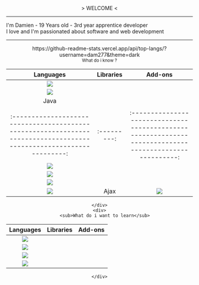 
<div align="center">
    > WELCOME <
    <div align="left">
        <hr />
        I'm Damien - 19 Years old - 3rd year apprentice developer
        <br />
        I love and I'm passionated about software and web development
        <hr />
    </div>
    <div>
        https://github-readme-stats.vercel.app/api/top-langs/?username=dam277&theme=dark
    </div>
    <div>
        <sub>What do i know ?</sub>
    
| Languages  | Libraries | Add-ons |
|:-----------------------------------------------------------------------------------------------------------------:|:---------:|:----------------------------------------------------------------------------------------------------:|
| <img src="https://img.shields.io/badge/C%2B%2B-00599C?style=for-the-badge&logo=c%2B%2B&logoColor=white" />        |           |                                                                                                      |
| <img src="https://img.shields.io/badge/C%23-239120?style=for-the-badge&logo=c-sharp&logoColor=white" />           |           |                                                                                                      |
| <img src="" />Java                                                                                                |           |                                                                                                      |
|                                                                                                                                                                                                                       |
|:-----------------------------------------------------------------------------------------------------------------:|:---------:|:----------------------------------------------------------------------------------------------------:|
| <img src="https://img.shields.io/badge/HTML5-E34F26?style=for-the-badge&logo=html5&logoColor=white" />            |           |                                                                                                      |
| <img src="https://img.shields.io/badge/CSS3-1572B6?style=for-the-badge&logo=css3&logoColor=white" />              |           |                                                                                                      |
| <img src="https://img.shields.io/badge/PHP-777BB4?style=for-the-badge&logo=php&logoColor=white" />                |           |                                                                                                      |
| <img src="https://img.shields.io/badge/JavaScript-323330?style=for-the-badge&logo=javascript&logoColor=F7DF1E" /> | Ajax      | <img src="https://img.shields.io/badge/json-5E5C5C?style=for-the-badge&logo=json&logoColor=white" /> |
    </div>
    <div>
        <sub>What do i want to learn</sub>
    
| Languages                                                                                               | Libraries | Add-ons |
|:-------------------------------------------------------------------------------------------------------:|:---------:|:-------:|
| <img src="https://img.shields.io/badge/Dart-0175C2?style=for-the-badge&logo=dart&logoColor=white" />    |           |         |
| <img src="https://img.shields.io/badge/Python-FFD43B?style=for-the-badge&logo=python&logoColor=blue" /> |           |         |
| <img src="https://img.shields.io/badge/Rust-black?style=for-the-badge&logo=rust&logoColor=#E57324" />   |           |         |
| <img src="https://img.shields.io/badge/Dart-0175C2?style=for-the-badge&logo=dart&logoColor=white " />   |           |         |
    </div>
</div>
